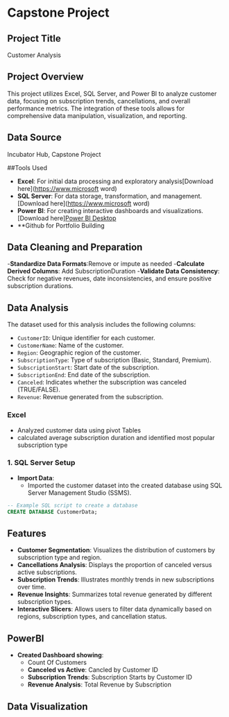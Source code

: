 # Capstone Project

## Project Title
Customer Analysis 

## Project Overview
This project utilizes Excel, SQL Server, and Power BI to analyze customer data, focusing on subscription trends, cancellations, and overall performance metrics. The integration of these tools allows for comprehensive data manipulation, visualization, and reporting.

## Data Source
Incubator Hub, Capstone Project

##Tools Used
- **Excel**: For initial data processing and exploratory analysis[Download here](https://www.microsoft word)
- **SQL Server**: For data storage, transformation, and management.[Download here](https://www.microsoft word)
- **Power BI**: For creating interactive dashboards and visualizations.[Download here][Power BI Desktop](https://powerbi.microsoft.com/en-us/desktop/)
- **Github for Portfolio Building
  
## Data Cleaning and Preparation
-**Standardize Data Formats**:Remove or impute as needed
-**Calculate Derived Columns**: Add SubscriptionDuration
-**Validate Data Consistency**: Check for negative revenues, date inconsistencies, and ensure positive subscription durations.

## Data Analysis 
The dataset used for this analysis includes the following columns:
- `CustomerID`: Unique identifier for each customer.
- `CustomerName`: Name of the customer.
- `Region`: Geographic region of the customer.
- `SubscriptionType`: Type of subscription (Basic, Standard, Premium).
- `SubscriptionStart`: Start date of the subscription.
- `SubscriptionEnd`: End date of the subscription.
- `Canceled`: Indicates whether the subscription was canceled (TRUE/FALSE).
- `Revenue`: Revenue generated from the subscription.

### Excel
- Analyzed customer data using pivot Tables
- calculated average subscription duration and identified most popular subscription type

### 1. SQL Server Setup 
- **Import Data**:
  - Imported the customer dataset into the created database using SQL Server Management Studio (SSMS).
  
```sql
-- Example SQL script to create a database
CREATE DATABASE CustomerData;
```
## Features
- **Customer Segmentation**: Visualizes the distribution of customers by subscription type and region.
- **Cancellations Analysis**: Displays the proportion of canceled versus active subscriptions.
- **Subscription Trends**: Illustrates monthly trends in new subscriptions over time.
- **Revenue Insights**: Summarizes total revenue generated by different subscription types.
- **Interactive Slicers**: Allows users to filter data dynamically based on regions, subscription types, and cancellation status.

## PowerBI
- **Created Dashboard showing**:
    - Count Of Customers
    - **Canceled vs Active**: Cancled by Customer ID
    - **Subscription Trends**: Subscription Starts by Customer ID 
    - **Revenue Analysis**: Total Revenue by Subscription

 ## Data Visualization
 
